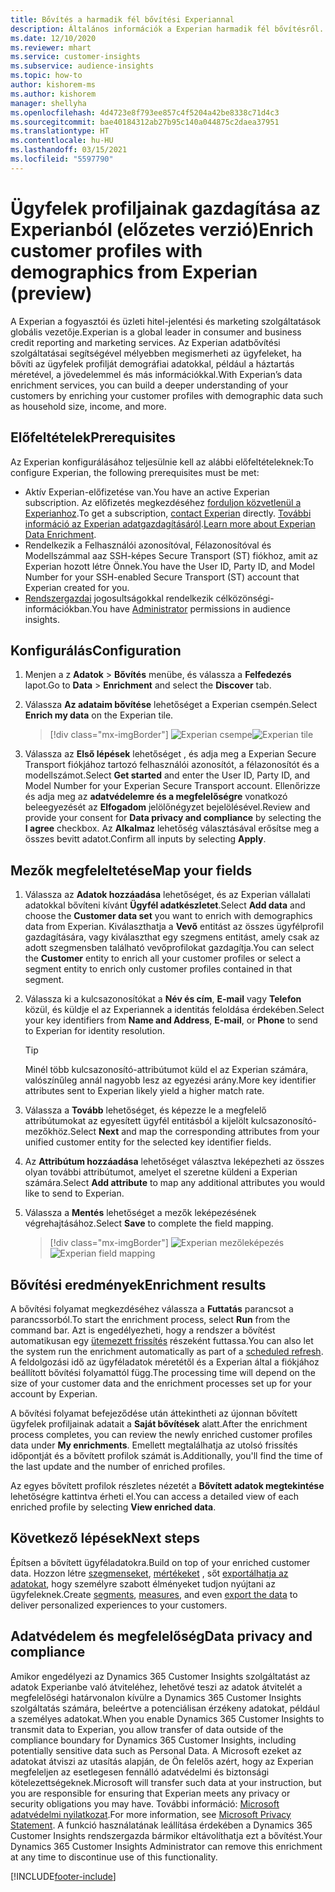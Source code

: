 ```yaml
---
title: Bővítés a harmadik fél bővítési Experiannal
description: Általános információk a Experian harmadik fél bővítésről.
ms.date: 12/10/2020
ms.reviewer: mhart
ms.service: customer-insights
ms.subservice: audience-insights
ms.topic: how-to
author: kishorem-ms
ms.author: kishorem
manager: shellyha
ms.openlocfilehash: 4d4723e8f793ee857c4f5204a42be8338c71d4c3
ms.sourcegitcommit: bae40184312ab27b95c140a044875c2daea37951
ms.translationtype: HT
ms.contentlocale: hu-HU
ms.lasthandoff: 03/15/2021
ms.locfileid: "5597790"
---
```

# <a name="enrich-customer-profiles-with-demographics-from-experian-preview"></a><span data-ttu-id="518ce-103">Ügyfelek profiljainak gazdagítása az Experianból (előzetes verzió)</span><span class="sxs-lookup"><span data-stu-id="518ce-103">Enrich customer profiles with demographics from Experian (preview)</span></span>

<span data-ttu-id="518ce-104">A Experian a fogyasztói és üzleti hitel-jelentési és marketing szolgáltatások globális vezetője.</span><span class="sxs-lookup"><span data-stu-id="518ce-104">Experian is a global leader in consumer and business credit reporting and marketing services.</span></span> <span data-ttu-id="518ce-105">Az Experian adatbővítési szolgáltatásai segítségével mélyebben megismerheti az ügyfeleket, ha bővíti az ügyfelek profilját demográfiai adatokkal, például a háztartás méretével, a jövedelemmel és más információkkal.</span><span class="sxs-lookup"><span data-stu-id="518ce-105">With Experian’s data enrichment services, you can build a deeper understanding of your customers by enriching your customer profiles with demographic data such as household size, income, and more.</span></span>

## <a name="prerequisites"></a><span data-ttu-id="518ce-106">Előfeltételek</span><span class="sxs-lookup"><span data-stu-id="518ce-106">Prerequisites</span></span>

<span data-ttu-id="518ce-107">Az Experian konfigurálásához teljesülnie kell az alábbi előfeltételeknek:</span><span class="sxs-lookup"><span data-stu-id="518ce-107">To configure Experian, the following prerequisites must be met:</span></span>

- <span data-ttu-id="518ce-108">Aktív Experian-előfizetése van.</span><span class="sxs-lookup"><span data-stu-id="518ce-108">You have an active Experian subscription.</span></span> <span data-ttu-id="518ce-109">Az előfizetés megkezdéséhez [forduljon közvetlenül a Experianhoz](https://www.experian.com/marketing-services/contact).</span><span class="sxs-lookup"><span data-stu-id="518ce-109">To get a subscription, [contact Experian](https://www.experian.com/marketing-services/contact) directly.</span></span> <span data-ttu-id="518ce-110">[További információ az Experian adatgazdagításáról](https://www.experian.com/marketing-services/microsoft?cmpid=ems_web_mci_cdppage).</span><span class="sxs-lookup"><span data-stu-id="518ce-110">[Learn more about Experian Data Enrichment](https://www.experian.com/marketing-services/microsoft?cmpid=ems_web_mci_cdppage).</span></span>
- <span data-ttu-id="518ce-111">Rendelkezik a Felhasználói azonosítóval, Félazonosítóval és Modellszámmal aaz SSH-képes Secure Transport (ST) fiókhoz, amit az Experian hozott létre Önnek.</span><span class="sxs-lookup"><span data-stu-id="518ce-111">You have the User ID, Party ID, and Model Number for your SSH-enabled Secure Transport (ST) account that Experian created for you.</span></span>
- <span data-ttu-id="518ce-112">[Rendszergazdai](permissions.md#administrator) jogosultságokkal rendelkezik célközönségi-információkban.</span><span class="sxs-lookup"><span data-stu-id="518ce-112">You have [Administrator](permissions.md#administrator) permissions in audience insights.</span></span>

## <a name="configuration"></a><span data-ttu-id="518ce-113">Konfigurálás</span><span class="sxs-lookup"><span data-stu-id="518ce-113">Configuration</span></span>

1. <span data-ttu-id="518ce-114">Menjen a z **Adatok** > **Bővítés** menübe, és válassza a **Felfedezés** lapot.</span><span class="sxs-lookup"><span data-stu-id="518ce-114">Go to **Data** > **Enrichment** and select the **Discover** tab.</span></span>

1. <span data-ttu-id="518ce-115">Válassza **Az adataim bővítése** lehetőséget a Experian csempén.</span><span class="sxs-lookup"><span data-stu-id="518ce-115">Select **Enrich my data** on the Experian tile.</span></span>

   > [!div class="mx-imgBorder"]
   > <span data-ttu-id="518ce-116">![Experian csempe](media/experian-tile.png "Experian csempe")</span><span class="sxs-lookup"><span data-stu-id="518ce-116">![Experian tile](media/experian-tile.png "Experian tile")</span></span>

1. <span data-ttu-id="518ce-117">Válassza az **Első lépések** lehetőséget , és adja meg a Experian Secure Transport fiókjához tartozó felhasználói azonosítót, a félazonosítót és a modellszámot.</span><span class="sxs-lookup"><span data-stu-id="518ce-117">Select **Get started** and enter the User ID, Party ID, and Model Number for your Experian Secure Transport account.</span></span> <span data-ttu-id="518ce-118">Ellenőrizze és adja meg az **adatvédelemre és a megfelelőségre** vonatkozó beleegyezését az **Elfogadom** jelölőnégyzet bejelölésével.</span><span class="sxs-lookup"><span data-stu-id="518ce-118">Review and provide your consent for **Data privacy and compliance** by selecting the **I agree** checkbox.</span></span> <span data-ttu-id="518ce-119">Az **Alkalmaz** lehetőség választásával erősítse meg a összes bevitt adatot.</span><span class="sxs-lookup"><span data-stu-id="518ce-119">Confirm all inputs by selecting **Apply**.</span></span>

## <a name="map-your-fields"></a><span data-ttu-id="518ce-120">Mezők megfeleltetése</span><span class="sxs-lookup"><span data-stu-id="518ce-120">Map your fields</span></span>

1.  <span data-ttu-id="518ce-121">Válassza az **Adatok hozzáadása** lehetőséget, és az Experian vállalati adatokkal bővíteni kívánt **Ügyfél adatkészletet**.</span><span class="sxs-lookup"><span data-stu-id="518ce-121">Select **Add data** and choose the **Customer data set** you want to enrich with demographics data from Experian.</span></span> <span data-ttu-id="518ce-122">Kiválaszthatja a **Vevő** entitást az összes ügyfélprofil gazdagítására, vagy kiválaszthat egy szegmens entitást, amely csak az adott szegmensben található vevőprofilokat gazdagítja.</span><span class="sxs-lookup"><span data-stu-id="518ce-122">You can select the **Customer** entity to enrich all your customer profiles or select a segment entity to enrich only customer profiles contained in that segment.</span></span>

1. <span data-ttu-id="518ce-123">Válassza ki a kulcsazonosítókat a **Név és cím**, **E-mail** vagy **Telefon** közül, és küldje el az Experiannek a identitás feloldása érdekében.</span><span class="sxs-lookup"><span data-stu-id="518ce-123">Select your key identifiers from **Name and Address**, **E-mail**, or **Phone** to send to Experian for identity resolution.</span></span>

   > [!TIP]
   > <span data-ttu-id="518ce-124">Minél több kulcsazonosító-attribútumot küld el az Experian számára, valószínűleg annál nagyobb lesz az egyezési arány.</span><span class="sxs-lookup"><span data-stu-id="518ce-124">More key identifier attributes sent to Experian likely yield a higher match rate.</span></span>

1. <span data-ttu-id="518ce-125">Válassza a **Tovább** lehetőséget, és képezze le a megfelelő attribútumokat az egyesített ügyfél entitásból a kijelölt kulcsazonosító-mezőkhöz.</span><span class="sxs-lookup"><span data-stu-id="518ce-125">Select **Next** and map the corresponding attributes from your unified customer entity for the selected key identifier fields.</span></span>

1. <span data-ttu-id="518ce-126">Az **Attribútum hozzáadása** lehetőséget választva leképezheti az összes olyan további attribútumot, amelyet el szeretne küldeni a Experian számára.</span><span class="sxs-lookup"><span data-stu-id="518ce-126">Select **Add attribute** to map any additional attributes you would like to send to Experian.</span></span>

1.  <span data-ttu-id="518ce-127">Válassza a **Mentés** lehetőséget a mezők leképezésének végrehajtásához.</span><span class="sxs-lookup"><span data-stu-id="518ce-127">Select **Save** to complete the field mapping.</span></span>

    > [!div class="mx-imgBorder"]
    > <span data-ttu-id="518ce-128">![Experian mezőleképezés](media/experian-field-mapping.png "Experian mezőleképezés")</span><span class="sxs-lookup"><span data-stu-id="518ce-128">![Experian field mapping](media/experian-field-mapping.png "Experian field mapping")</span></span>

## <a name="enrichment-results"></a><span data-ttu-id="518ce-129">Bővítési eredmények</span><span class="sxs-lookup"><span data-stu-id="518ce-129">Enrichment results</span></span>

<span data-ttu-id="518ce-130">A bővítési folyamat megkezdéséhez válassza a **Futtatás** parancsot a parancssorból.</span><span class="sxs-lookup"><span data-stu-id="518ce-130">To start the enrichment process, select **Run** from the command bar.</span></span> <span data-ttu-id="518ce-131">Azt is engedélyezheti, hogy a rendszer a bővítést automatikusan egy [ütemezett frissítés](system.md#schedule-tab) részeként futtassa.</span><span class="sxs-lookup"><span data-stu-id="518ce-131">You can also let the system run the enrichment automatically as part of a [scheduled refresh](system.md#schedule-tab).</span></span> <span data-ttu-id="518ce-132">A feldolgozási idő az ügyféladatok méretétől és a Experian által a fiókjához beállított bővítési folyamattól függ.</span><span class="sxs-lookup"><span data-stu-id="518ce-132">The processing time will depend on the size of your customer data and the enrichment processes set up for your account by Experian.</span></span>

<span data-ttu-id="518ce-133">A bővítési folyamat befejeződése után áttekintheti az újonnan bővített ügyfelek profiljainak adatait a **Saját bővítések** alatt.</span><span class="sxs-lookup"><span data-stu-id="518ce-133">After the enrichment process completes, you can review the newly enriched customer profiles data under **My enrichments**.</span></span> <span data-ttu-id="518ce-134">Emellett megtalálhatja az utolsó frissítés időpontját és a bővített profilok számát is.</span><span class="sxs-lookup"><span data-stu-id="518ce-134">Additionally, you'll find the time of the last update and the number of enriched profiles.</span></span>

<span data-ttu-id="518ce-135">Az egyes bővített profilok részletes nézetét a **Bővített adatok megtekintése** lehetőségre kattintva érheti el.</span><span class="sxs-lookup"><span data-stu-id="518ce-135">You can access a detailed view of each enriched profile by selecting **View enriched data**.</span></span>

## <a name="next-steps"></a><span data-ttu-id="518ce-136">Következő lépések</span><span class="sxs-lookup"><span data-stu-id="518ce-136">Next steps</span></span>

<span data-ttu-id="518ce-137">Építsen a bővített ügyféladatokra.</span><span class="sxs-lookup"><span data-stu-id="518ce-137">Build on top of your enriched customer data.</span></span> <span data-ttu-id="518ce-138">Hozzon létre [szegmenseket](segments.md), [mértékeket](measures.md) , sőt [exportálhatja az adatokat](export-destinations.md), hogy személyre szabott élményeket tudjon nyújtani az ügyfeleknek.</span><span class="sxs-lookup"><span data-stu-id="518ce-138">Create [segments](segments.md), [measures](measures.md), and even [export the data](export-destinations.md) to deliver personalized experiences to your customers.</span></span>

## <a name="data-privacy-and-compliance"></a><span data-ttu-id="518ce-139">Adatvédelem és megfelelőség</span><span class="sxs-lookup"><span data-stu-id="518ce-139">Data privacy and compliance</span></span>

<span data-ttu-id="518ce-140">Amikor engedélyezi az Dynamics 365 Customer Insights szolgáltatást az adatok Experianbe való átviteléhez, lehetővé teszi az adatok átvitelét a megfelelőségi határvonalon kívülre a Dynamics 365 Customer Insights szolgáltatás számára, beleértve a potenciálisan érzékeny adatokat, például a személyes adatokat.</span><span class="sxs-lookup"><span data-stu-id="518ce-140">When you enable Dynamics 365 Customer Insights to transmit data to Experian, you allow transfer of data outside of the compliance boundary for Dynamics 365 Customer Insights, including potentially sensitive data such as Personal Data.</span></span> <span data-ttu-id="518ce-141">A Microsoft ezeket az adatokat átviszi az utasítás alapján, de Ön felelős azért, hogy az Experian megfeleljen az esetlegesen fennálló adatvédelmi és biztonsági kötelezettségeknek.</span><span class="sxs-lookup"><span data-stu-id="518ce-141">Microsoft will transfer such data at your instruction, but you are responsible for ensuring that Experian meets any privacy or security obligations you may have.</span></span> <span data-ttu-id="518ce-142">További információ: [Microsoft adatvédelmi nyilatkozat](https://go.microsoft.com/fwlink/?linkid=396732).</span><span class="sxs-lookup"><span data-stu-id="518ce-142">For more information, see [Microsoft Privacy Statement](https://go.microsoft.com/fwlink/?linkid=396732).</span></span>
<span data-ttu-id="518ce-143">A funkció használatának leállítása érdekében a Dynamics 365 Customer Insights rendszergazda bármikor eltávolíthatja ezt a bővítést.</span><span class="sxs-lookup"><span data-stu-id="518ce-143">Your Dynamics 365 Customer Insights Administrator can remove this enrichment at any time to discontinue use of this functionality.</span></span>


[!INCLUDE[footer-include](../includes/footer-banner.md)]